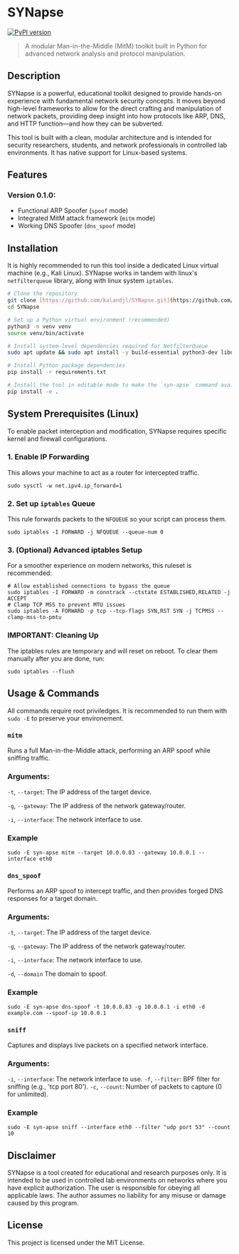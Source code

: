 # SYNapse

[![PyPI version](https://badge.fury.io/py/synapse-toolkit.svg)](https://badge.fury.io/py/synapse-toolkit)

> A modular Man-in-the-Middle (MitM) toolkit built in Python for advanced network analysis and protocol manipulation.

## Description
SYNapse is a powerful, educational toolkit designed to provide hands-on experience with fundamental network security concepts. It moves beyond high-level frameworks to allow for the direct crafting and manipulation of network packets, providing deep insight into how protocols like ARP, DNS, and HTTP function—and how they can be subverted.

This tool is built with a clean, modular architecture and is intended for security researchers, students, and network professionals in controlled lab environments. It has native support for Linux-based systems.


## Features
### Version 0.1.0:
 - Functional ARP Spoofer (`spoof` mode)
 - Integrated MitM attack framework (`mitm` mode)
 - Working DNS Spoofer (`dns_spoof` mode)

 ## Installation
 It is highly recommended to run this tool inside a dedicated Linux virtual machine (e.g., Kali Linux).
 SYNapse works in tandem with linux's ```netfilterqueue``` library, along with linux system ```iptables```.

```bash
# Clone the repository
git clone [https://github.com/kalandjl/SYNapse.git](https://github.com/kalandjl/SYNapse.git)
cd SYNapse

# Set up a Python virtual environment (recommended)
python3 -m venv venv
source venv/bin/activate

# Install system-level dependencies required for NetfilterQueue
sudo apt update && sudo apt install -y build-essential python3-dev libnfnetlink-dev libnetfilter-queue-dev

# Install Python package dependencies
pip install -r requirements.txt

# Install the tool in editable mode to make the `syn-apse` command available
pip install -e .

```

## System Prerequisites (Linux)
To enable packet interception and modification, SYNapse requires specific kernel and firewall configurations.

### 1. Enable IP Forwarding
This allows your machine to act as a router for intercepted traffic.

```
sudo sysctl -w net.ipv4.ip_forward=1
```

### 2. Set up ```iptables``` Queue
This rule forwards packets to the ```NFQUEUE``` so your script can process them.
```
sudo iptables -I FORWARD -j NFQUEUE --queue-num 0
```

### 3. (Optional) Advanced iptables Setup
For a smoother experience on modern networks, this ruleset is recommended:
```
# Allow established connections to bypass the queue
sudo iptables -I FORWARD -m conntrack --ctstate ESTABLISHED,RELATED -j ACCEPT
# Clamp TCP MSS to prevent MTU issues
sudo iptables -A FORWARD -p tcp --tcp-flags SYN,RST SYN -j TCPMSS --clamp-mss-to-pmtu
```

### IMPORTANT: Cleaning Up
The iptables rules are temporary and will reset on reboot. To clear them manually after you are done, run:
```
sudo iptables --flush
```

## Usage & Commands

All commands require root priviledges. It is recommended to run them with ```sudo -E``` to preserve your environement.

### ```mitm``` 
 
Runs a full Man-in-the-Middle attack, performing an ARP spoof while sniffing traffic.

### Arguments:
 
```-t```, ```--target```: The IP address of the target device.

```-g```, ```--gateway```: The IP address of the network gateway/router.

```-i```, ```--interface```: The network interface to use.

### Example

```
sudo -E syn-apse mitm --target 10.0.0.83 --gateway 10.0.0.1 --interface eth0
```

### ```dns_spoof``` 
 
Performs an ARP spoof to intercept traffic, and then provides forged DNS responses for a target domain.

### Arguments:

```-t```, ```--target```: The IP address of the target device.

```-g```, ```--gateway```: The IP address of the network gateway/router.

```-i```, ```--interface```: The network interface to use.

```-d```, ```--domain``` The domain to spoof.

### Example

```
sudo -E syn-apse dns-spoof -t 10.0.0.83 -g 10.0.0.1 -i eth0 -d example.com --spoof-ip 10.0.0.1

```

### ```sniff```
 
  Captures and displays live packets on a specified network interface.

### Arguments:

```-i```, ```--interface```: The network interface to use.
```-f```, ```--filter```: BPF filter for sniffing (e.g., 'tcp port 80').
```-c```, ```--count```: Number of packets to capture (0 for unlimited).

### Example

```
sudo -E syn-apse sniff --interface eth0 --filter "udp port 53" --count 10
```

## Disclaimer
SYNapse is a tool created for educational and research purposes only. It is intended to be used in controlled lab environments on networks where you have explicit authorization. The user is responsible for obeying all applicable laws. The author assumes no liability for any misuse or damage caused by this program.

## License 
This project is licensed under the MIT License.